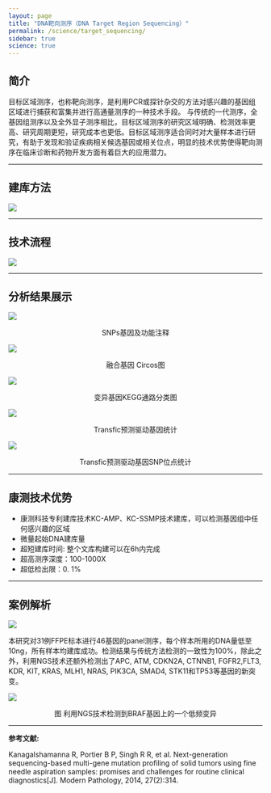 ```yaml
---
layout: page
title: "DNA靶向测序（DNA Target Region Sequencing）"
permalink: /science/target_sequencing/
sidebar: true
science: true
---
```


## 简介

目标区域测序，也称靶向测序，是利用PCR或探针杂交的方法对感兴趣的基因组区域进行捕获和富集并进行高通量测序的一种技术手段。
与传统的一代测序，全基因组测序以及全外显子测序相比，目标区域测序的研究区域明确、检测效率更高、研究周期更短，研究成本也更低。目标区域测序适合同时对大量样本进行研究，有助于发现和验证疾病相关候选基因或相关位点，明显的技术优势使得靶向测序在临床诊断和药物开发方面有着巨大的应用潜力。

---

## 建库方法

<img src="/image/target_sequencing/new建库原理图-靶向测序.jpg">

---

## 技术流程

<img class="fig70" src="/image/target_sequencing/workflow.png">

---

## 分析结果展示

<img src="/image/target_sequencing/snp基因及功能注释结果.png">
<p style="text-align: center; ">SNPs基因及功能注释</p>

<img src="/image/target_sequencing/circos.png">
<p style="text-align: center; ">融合基因 Circos图</p>


<img src="/image/target_sequencing/kegg.png">
<p style="text-align: center; ">变异基因KEGG通路分类图</p>


<img src="/image/target_sequencing/Transfic.png">
<p style="text-align: center; ">Transfic预测驱动基因统计</p>


<img src="/image/target_sequencing/Transfic_SNP.png">
<p style="text-align: center; ">Transfic预测驱动基因SNP位点统计</p>

---

## 康测技术优势

* 康测科技专利建库技术KC-AMP、KC-SSMP技术建库，可以检测基因组中任何感兴趣的区域
* 微量起始DNA建库量
* 超短建库时间: 整个文库构建可以在6h内完成
* 超高测序深度：100-1000X
* 超低检出限：0. 1%

---

## 案例解析

<img src="/image/target_sequencing/目标区域测序文献.png">

本研究对31例FFPE标本进行46基因的panel测序，每个样本所用的DNA量低至10ng，所有样本均建库成功。检测结果与传统方法检测的一致性为100%，除此之外，利用NGS技术还额外检测出了APC, ATM, CDKN2A, CTNNB1, FGFR2,FLT3, KDR, KIT, KRAS, MLH1, NRAS, PIK3CA, SMAD4, STK11和TP53等基因的新突变。

<img src="/image/target_sequencing/target-seq-2.png">

<p style="text-align: center; ">图 利用NGS技术检测到BRAF基因上的一个低频变异</p>

---

<div><strong>参考文献:</strong></div>

Kanagalshamanna R, Portier B P, Singh R R, et al. Next-generation sequencing-based multi-gene mutation profiling of solid tumors using fine needle aspiration samples: promises and challenges for routine clinical diagnostics[J]. Modern Pathology, 2014, 27(2):314.
